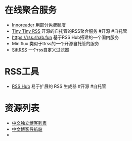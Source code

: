 # 在线聚合服务
- [Innoreader](https://www.innoreader.com/) 用部分免费额度
- [Tiny Tiny RSS](https://tt-rss.org/) 开源的自托管的RSS聚合服务 #开源 #自托管
- https://rss.shab.fun 基于RSS Hub搭建的一个国内服务
- Miniflux 类似于ttrss的一个开源自托管的服务
- [SiftRSS](https://siftrss.com/) 一个rss自定义过滤器

# RSS工具
- [RSS Hub](https://docs.rsshub.app/) 易于扩展的 RSS 生成器 #开源 #自托管 

# 资源列表
- [中文独立博客列表](https://feeds.pub/cn-indie)
- [中文博客导航站](https://zhblogs.ohyee.cc/?)
- 
